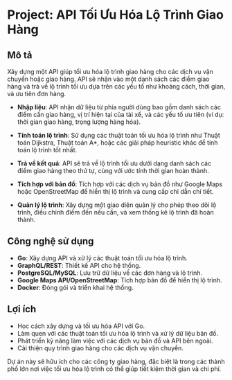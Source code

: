 # Project: API Tối Ưu Hóa Lộ Trình Giao Hàng

## Mô tả

Xây dựng một API giúp tối ưu hóa lộ trình giao hàng cho các dịch vụ vận chuyển hoặc giao hàng. API sẽ nhận vào một danh sách các điểm giao hàng và trả về lộ trình tối ưu dựa trên các yếu tố như khoảng cách, thời gian, và ưu tiên đơn hàng.

- **Nhập liệu**: API nhận dữ liệu từ phía người dùng bao gồm danh sách các điểm cần giao hàng, vị trí hiện tại của tài xế, và các yếu tố ưu tiên (ví dụ: thời gian giao hàng, trọng lượng hàng hóa).

- **Tính toán lộ trình**: Sử dụng các thuật toán tối ưu hóa lộ trình như Thuật toán Dijkstra, Thuật toán A*, hoặc các giải pháp heuristic khác để tính toán lộ trình tốt nhất.

- **Trả về kết quả**: API sẽ trả về lộ trình tối ưu dưới dạng danh sách các điểm giao hàng theo thứ tự, cùng với ước tính thời gian hoàn thành.

- **Tích hợp với bản đồ**: Tích hợp với các dịch vụ bản đồ như Google Maps hoặc OpenStreetMap để hiển thị lộ trình và cung cấp chỉ dẫn chi tiết.

- **Quản lý lộ trình**: Xây dựng một giao diện quản lý cho phép theo dõi lộ trình, điều chỉnh điểm đến nếu cần, và xem thống kê lộ trình đã hoàn thành.

## Công nghệ sử dụng

- **Go**: Xây dựng API và xử lý các thuật toán tối ưu hóa lộ trình.
- **GraphQL/REST**: Thiết kế API cho hệ thống.
- **PostgreSQL/MySQL**: Lưu trữ dữ liệu về các đơn hàng và lộ trình.
- **Google Maps API/OpenStreetMap**: Tích hợp bản đồ để hiển thị lộ trình.
- **Docker**: Đóng gói và triển khai hệ thống.

## Lợi ích

- Học cách xây dựng và tối ưu hóa API với Go.
- Làm quen với các thuật toán tối ưu hóa lộ trình và xử lý dữ liệu bản đồ.
- Phát triển kỹ năng làm việc với các dịch vụ bản đồ và API bên ngoài.
- Cải thiện quy trình giao hàng cho các dịch vụ vận chuyển.

Dự án này sẽ hữu ích cho các công ty giao hàng, đặc biệt là trong các thành phố lớn nơi việc tối ưu hóa lộ trình có thể giúp tiết kiệm thời gian và chi phí.
